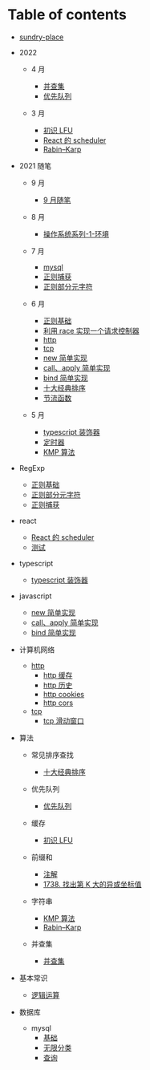 # Table of contents

- [sundry-place](README.md)

* 2022

  - 4 月

    - [并查集](arithmetic/base/disjoint-set.md)
    - [优先队列](arithmetic/base/priority-queue.md)

  - 3 月

    - [初识 LFU](arithmetic/cache/LFU.md)
    - [React 的 scheduler](react/scheduler.md)
    - [Rabin–Karp](arithmetic/string/Rabin–Karp.md)

* 2021 随笔

  - 9 月

    - [9 月随笔](other/2021-9/1.md)

  - 8 月

    - [操作系统系列-1-环境](操作系统/实验环境.md)

  - 7 月

    - [mysql](mysql/index.md)
    - [正则捕获](regexp/capture.md)
    - [正则部分元字符](regexp/metacharacter.md)

  - 6 月
    - [正则基础](regexp/base.md)
    - [利用 race 实现一个请求控制器](javascript/race.md)
    - [http](network/http.md)
    - [tcp](network/tcp.md)
    - [new 简单实现](javascript/new.md)
    - [call、apply 简单实现](javascript/apply_call.md)
    - [bind 简单实现](javascript/bind.md)
    - [十大经典排序](2021/sort.md)
    - [节流函数](2021/throttle.md)
  - 5 月
    - [typescript 装饰器](typescript/decorators.md)
    - [定时器](html+css/Timers.md)
    - [KMP 算法](arithmetic/string/kmp.md)

* RegExp

  - [正则基础](regexp/base.md)
  - [正则部分元字符](regexp/metacharacter.md)
  - [正则捕获](regexp/capture.md)

* react

  - [React 的 scheduler](react/scheduler.md)
  - [测试](react/untitled-1ceshi.md)

* typescript

  - [typescript 装饰器](typescript/decorators.md)

* javascript

  - [new 简单实现](javascript/new.md)
  - [call、apply 简单实现](javascript/apply_call.md)
  - [bind 简单实现](javascript/bind.md)

* 计算机网络

  - [http](network/http.md)
    - [http 缓存](network/http-cache.md)
    - [http 历史](network/http-history.md)
    - [http cookies](network/http-cookies.md)
    - [http cors](network/http-cors.md)
  - [tcp](network/tcp.md)
    - [tcp 滑动窗口](network/SlidingWindowProtocol.md)

* 算法

  - 常见排序查找

    - [十大经典排序](2021/sort.md)

  - 优先队列

    - [优先队列](arithmetic/base/priority-queue.md)

  - 缓存

    - [初识 LFU](arithmetic/cache/LFU.md)

  - 前缀和

    - [注解](arithmetic/PrefixSum/note.md)
    - [1738. 找出第 K 大的异或坐标值](arithmetic/PrefixSum/1738.md)

  - 字符串

    - [KMP 算法](arithmetic/string/kmp.md)
    - [Rabin–Karp](arithmetic/string/Rabin–Karp.md)

  - 并查集

    - [并查集](arithmetic/base/disjoint-set.md)

- 基本常识

  - [逻辑运算](arithmetic/base/logical_operation.md)

- 数据库
  - mysql
    - [基础](mysql/index.md)
    - [无限分类](mysql/Infinite_classification.md)
    - [查询](mysql/query.md)
